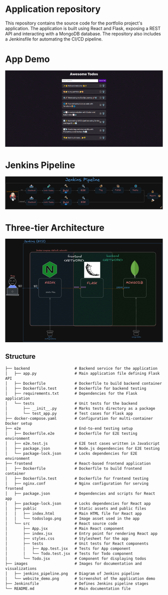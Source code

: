 # Application repository

This repository contains the source code for the portfolio project's application. The application is built using React and Flask, exposing a REST API and interacting with a MongoDB database. The repository also includes a Jenkinsfile for automating the CI/CD pipeline.

# App Demo

![App Demo](images/website_demo.png)


# Jenkins Pipeline

![Jenkins Pipeline](images/jenkins_pipeline.png)

# Three-tier Architecture

![App Demo](images/docker-compose.png)


## Structure

```text
├── backend                    # Backend service for the application
│   ├── app.py                 # Main application file defining Flask API
│   ├── Dockerfile             # Dockerfile to build backend container
│   ├── Dockerfile.test        # Dockerfile for backend testing
│   ├── requirements.txt       # Dependencies for the Flask application
│   └── tests                  # Unit tests for the backend
│       ├── __init__.py        # Marks tests directory as a package
│       └── test_app.py        # Test cases for Flask app
├── docker-compose.yaml        # Configuration for multi-container Docker setup
├── e2e                        # End-to-end testing setup
│   ├── Dockerfile.e2e         # Dockerfile for E2E testing environment
│   ├── e2e.test.js            # E2E test cases written in JavaScript
│   ├── package.json           # Node.js dependencies for E2E testing
│   └── package-lock.json      # Locks dependencies for E2E environment
├── frontend                   # React-based frontend application
│   ├── Dockerfile             # Dockerfile to build frontend container
│   ├── Dockerfile.test        # Dockerfile for frontend testing
│   ├── nginx.conf             # Nginx configuration for serving frontend
│   ├── package.json           # Dependencies and scripts for React app
│   ├── package-lock.json      # Locks dependencies for React app
│   ├── public                 # Static assets and public files
│   │   ├── index.html         # Main HTML file for React app
│   │   └── todoslogo.png      # Image asset used in the app
│   └── src                    # React source code
│       ├── App.jsx            # Main React component
│       ├── index.jsx          # Entry point for rendering React app
│       ├── styles.css         # Stylesheet for the app
│       ├── tests              # Unit tests for React components
│       │   ├── App.test.jsx   # Tests for App component
│       │   └── Todo.test.jsx  # Tests for Todo component
│       └── Todo.jsx           # Component for displaying todos
├── images                     # Images for documentation and visualizations
│   ├── jenkins_pipeline.png   # Diagram of Jenkins pipeline
│   └── website_demo.png       # Screenshot of the application demo
├── Jenkinsfile                # Defines Jenkins pipeline stages
└── README.md                  # Main documentation file
```